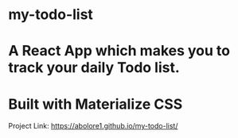 # my-todo-list

# A React App which makes you to track your daily Todo list.

# Built with Materialize CSS

Project Link: https://abolore1.github.io/my-todo-list/
